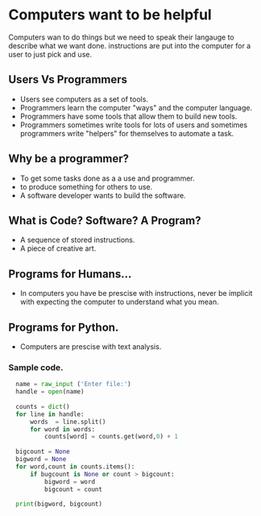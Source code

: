 # Computers want to be helpful
Computers wan to do things but we need to speak their langauge to describe what we want done. instructions are put into the computer for a user to just pick and use.

## Users Vs Programmers
* Users see computers as a set of tools.
* Programmers learn the computer "ways" and the computer language.
* Programmers have some tools that allow them to build new tools.
* Programmers sometimes write tools for lots of users and sometimes programmers write "helpers" for themselves to automate a task.

## Why be a programmer?
* To get some tasks done as a a use and programmer.
* to produce something for others to use.
* A software developer wants to build the software.

## What is Code? Software? A Program?
* A sequence of stored instructions.
* A piece of creative art.

## Programs for Humans...
* In computers you have be prescise with instructions, never be implicit with expecting the computer to understand what you mean.

## Programs for Python.
* Computers are prescise with text analysis.
### Sample code.

```python
  name = raw_input ('Enter file:')
  handle = open(name)
  
  counts = dict()
  for line in handle:
      words  = line.split()
      for word in words:
          counts[word] = counts.get(word,0) + 1
          
  bigcount = None
  bigword = None
  for word,count in counts.items():
      if bugcount is None or count > bigcount:
          bigword = word
          bigcount = count
          
  print(bigword, bigcount)
```
